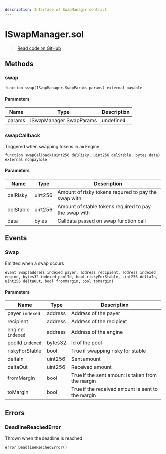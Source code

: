 ```yaml
---
description: Interface of SwapManager contract
---
```


# ISwapManager.sol
> [Read code on GitHub](https://github.com/primitivefinance/rmm-manager/blob/main/contracts/interfaces/ISwapManager.sol)





## Methods

### swap



```solidity title="Solidity"
function swap(ISwapManager.SwapParams params) external payable
```




#### Parameters

| Name | Type | Description |
|---|---|---|
| params | ISwapManager.SwapParams | undefined |

### swapCallback

Triggered when swapping tokens in an Engine

```solidity title="Solidity"
function swapCallback(uint256 delRisky, uint256 delStable, bytes data) external nonpayable
```




#### Parameters

| Name | Type | Description |
|---|---|---|
| delRisky | uint256 | Amount of risky tokens required to pay the swap with |
| delStable | uint256 | Amount of stable tokens required to pay the swap with |
| data | bytes | Calldata passed on swap function call |



## Events

### Swap

Emitted when a swap occurs

```solidity title="Solidity"
event Swap(address indexed payer, address recipient, address indexed engine, bytes32 indexed poolId, bool riskyForStable, uint256 deltaIn, uint256 deltaOut, bool fromMargin, bool toMargin)
```




#### Parameters

| Name | Type | Description |
|---|---|---|
| payer `indexed` | address | Address of the payer |
| recipient  | address | Address of the recipient |
| engine `indexed` | address | Address of the engine |
| poolId `indexed` | bytes32 | Id of the pool |
| riskyForStable  | bool | True if swapping risky for stable |
| deltaIn  | uint256 | Sent amount |
| deltaOut  | uint256 | Received amount |
| fromMargin  | bool | True if the sent amount is taken from the margin |
| toMargin  | bool | True if the received amount is sent to the margin |



## Errors

### DeadlineReachedError

Thrown when the deadline is reached

```solidity title="Solidity"
error DeadlineReachedError()
```






